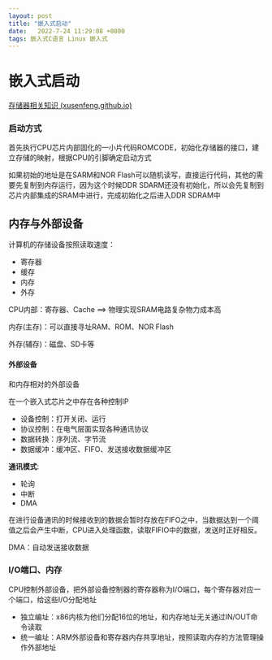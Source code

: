 ```yaml
---
layout: post
title: "嵌入式启动"
date:   2022-7-24 11:29:08 +0800
tags: 嵌入式C语言 Linux 嵌入式
---
```


# 嵌入式启动

[存储器相关知识 (xusenfeng.github.io)](https://xusenfeng.github.io/2022/07/cunchuqi/)

### 启动方式

首先执行CPU芯片内部固化的一小片代码ROMCODE，初始化存储器的接口，建立存储的映射，根据CPU的引脚确定启动方式

如果初始的地址是在SARM和NOR Flash可以随机读写，直接运行代码，其他的需要先复制到内存运行，因为这个时候DDR SDARM还没有初始化，所以会先复制到芯片内部集成的SRAM中进行，完成初始化之后进入DDR SDRAM中



## 内存与外部设备

计算机的存储设备按照读取速度：

+ 寄存器
+ 缓存
+ 内存
+ 外存

CPU内部：寄存器、Cache ==> 物理实现SRAM电路复杂物力成本高

内存(主存)：可以直接寻址RAM、ROM、NOR Flash

外存(辅存)：磁盘、SD卡等

#### 外部设备

和内存相对的外部设备

在一个嵌入式芯片之中存在各种控制IP

+ 设备控制：打开关闭、运行
+ 协议控制：在电气层面实现各种通讯协议
+ 数据转换：序列流、字节流
+ 数据缓冲：缓冲区、FIFO、发送接收数据缓冲区

**通讯模式**:

+ 轮询
+ 中断
+ DMA

在进行设备通讯的时候接收到的数据会暂时存放在FIFO之中，当数据达到一个阈值之后会产生中断，CPU进入处理函数，读取FIFIO中的数据，发送时正好相反。

DMA：自动发送接收数据

### I/O端口、内存

CPU控制外部设备，把外部设备控制器的寄存器称为I/O端口，每个寄存器对应一个端口，给这些I/O分配地址

+ 独立编址：x86内核为他们分配16位的地址，和内存地址无关通过IN/OUT命令读取
+ 统一编址：ARM外部设备和寄存器内存共享地址，按照读取内存的方法管理操作外部地址





